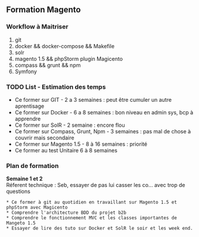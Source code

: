 ## Formation Magento


### Workflow à Maitriser

1. git    
2. docker && docker-compose && Makefile    
3. solr    
4. magento 1.5 && phpStorm plugin Magicento    
5. compass && grunt && npm    
6. Symfony    



###  TODO List - Estimation des temps
    
- Ce former sur GIT  -  2 a 3 semaines : peut être cumuler un autre aprentisage    
- Ce former sur Docker  - 6 a 8 semaines : bon niveau en admin sys, bcp à apprendre    
- Ce former sur SolR - 2 semaine : encore flou    
- Ce former sur Compass, Grunt, Npm - 3 semaines : pas mal de chose à couvrir mais secondaire     
- Ce former sur Magento 1.5 - 8 à 16 semaines : priorité     
- Ce former au test Unitaire  6 à 8 semaines     


### Plan de formation


__Semaine 1 et 2__        
Réferent technique : Seb, essayer de pas lui casser les co... avec trop de questions    

	* Ce former à git au quotidien en travaillant sur Magento 1.5 et phpStorm avec Magicento    
	* Comprendre l'architecture BDD du projet b2b    
	* Comprendre le fonctionnement MVC et les classes importantes de Mangeto 1.5    
	* Essayer de lire des tuto sur Docker et SolR le soir et les week end.     
  
